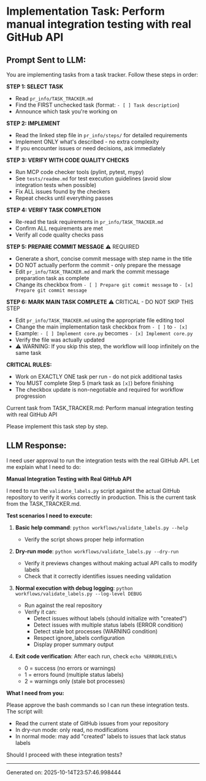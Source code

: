 # Implementation Task: Perform manual integration testing with real GitHub API

## Prompt Sent to LLM:
You are implementing tasks from a task tracker. Follow these steps in order:

**STEP 1: SELECT TASK**
- Read `pr_info/TASK_TRACKER.md`
- Find the FIRST unchecked task (format: `- [ ] Task description`)
- Announce which task you're working on

**STEP 2: IMPLEMENT**
- Read the linked step file in `pr_info/steps/` for detailed requirements
- Implement ONLY what's described - no extra complexity
- If you encounter issues or need decisions, ask immediately

**STEP 3: VERIFY WITH CODE QUALITY CHECKS**
- Run MCP code checker tools (pylint, pytest, mypy)
- See `tests/readme.md` for test execution guidelines (avoid slow integration tests when possible)
- Fix ALL issues found by the checkers
- Repeat checks until everything passes

**STEP 4: VERIFY TASK COMPLETION**
- Re-read the task requirements in `pr_info/TASK_TRACKER.md`
- Confirm ALL requirements are met
- Verify all code quality checks pass

**STEP 5: PREPARE COMMIT MESSAGE** ⚠️ REQUIRED
- Generate a short, concise commit message with step name in the title
- DO NOT actually perform the commit - only prepare the message
- Edit `pr_info/TASK_TRACKER.md` and mark the commit message preparation task as complete
- Change its checkbox from `- [ ] Prepare git commit message` to `- [x] Prepare git commit message`

**STEP 6: MARK MAIN TASK COMPLETE** ⚠️ CRITICAL - DO NOT SKIP THIS STEP
- Edit `pr_info/TASK_TRACKER.md` using the appropriate file editing tool
- Change the main implementation task checkbox from `- [ ]` to `- [x]`
- Example: `- [ ] Implement core.py` becomes `- [x] Implement core.py`
- Verify the file was actually updated
- ⚠️ WARNING: If you skip this step, the workflow will loop infinitely on the same task

**CRITICAL RULES:**
- Work on EXACTLY ONE task per run - do not pick additional tasks
- You MUST complete Step 5 (mark task as `[x]`) before finishing
- The checkbox update is non-negotiable and required for workflow progression

Current task from TASK_TRACKER.md: Perform manual integration testing with real GitHub API

Please implement this task step by step.

## LLM Response:
I need user approval to run the integration tests with the real GitHub API. Let me explain what I need to do:

**Manual Integration Testing with Real GitHub API**

I need to run the `validate_labels.py` script against the actual GitHub repository to verify it works correctly in production. This is the current task from the TASK_TRACKER.md.

**Test scenarios I need to execute:**

1. **Basic help command**: `python workflows/validate_labels.py --help`
   - Verify the script shows proper help information

2. **Dry-run mode**: `python workflows/validate_labels.py --dry-run`
   - Verify it previews changes without making actual API calls to modify labels
   - Check that it correctly identifies issues needing validation

3. **Normal execution with debug logging**: `python workflows/validate_labels.py --log-level DEBUG`
   - Run against the real repository
   - Verify it can:
     - Detect issues without labels (should initialize with "created")
     - Detect issues with multiple status labels (ERROR condition)
     - Detect stale bot processes (WARNING condition)
     - Respect ignore_labels configuration
     - Display proper summary output

4. **Exit code verification**: After each run, check `echo %ERRORLEVEL%`
   - 0 = success (no errors or warnings)
   - 1 = errors found (multiple status labels)
   - 2 = warnings only (stale bot processes)

**What I need from you:**

Please approve the bash commands so I can run these integration tests. The script will:
- Read the current state of GitHub issues from your repository
- In dry-run mode: only read, no modifications
- In normal mode: may add "created" labels to issues that lack status labels

Should I proceed with these integration tests?

---
Generated on: 2025-10-14T23:57:46.998444